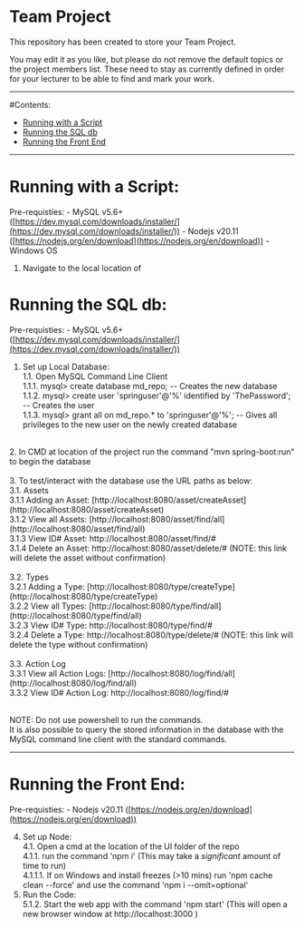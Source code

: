 # Team Project

This repository has been created to store your Team Project.

You may edit it as you like, but please do not remove the default topics or the project members list. These need to stay as currently defined in order for your lecturer to be able to find and mark your work.

---

#Contents:

- [Running with a Script](#running-with-a-script)
- [Running the SQL db](#running-the-sql-db)
- [Running the Front End](#running-the-front-end)


---

# Running with a Script:
Pre-requisties:
    - MySQL v5.6+ ([https://dev.mysql.com/downloads/installer/](https://dev.mysql.com/downloads/installer/))
    - Nodejs v20.11 ([https://nodejs.org/en/download](https://nodejs.org/en/download))
    - Windows OS

1. Navigate to the local location of 




# Running the SQL db:
Pre-requisties:
    - MySQL v5.6+ ([https://dev.mysql.com/downloads/installer/](https://dev.mysql.com/downloads/installer/))

1. Set up Local Database: <br>
 1.1. Open MySQL Command Line Client<br>
 1.1.1. mysql> create database md_repo; -- Creates the new database<br>
 1.1.2. mysql> create user 'springuser'@'%' identified by 'ThePassword'; -- Creates the user<br>
 1.1.3. mysql> grant all on md_repo.* to 'springuser'@'%'; -- Gives all privileges to the new user on the newly created database<br>
<br>
2. In CMD at location of the project run the command "mvn spring-boot:run" to begin the database<br>
<br>
3. To test/interact with the database use the URL paths as below:<br>
 3.1. Assets<br>
  3.1.1 Adding an Asset: [http://localhost:8080/asset/createAsset](http://localhost:8080/asset/createAsset)<br>
  3.1.2 View all Assets: [http://localhost:8080/asset/find/all](http://localhost:8080/asset/find/all)<br>
  3.1.3 View ID# Asset: http://localhost:8080/asset/find/#<br>
  3.1.4 Delete an Asset: http://localhost:8080/asset/delete/# (NOTE: this link will delete the asset without confirmation)<br>
 <br>
 3.2. Types<br>
  3.2.1 Adding a Type: [http://localhost:8080/type/createType](http://localhost:8080/type/createType)<br>
  3.2.2 View all Types: [http://localhost:8080/type/find/all](http://localhost:8080/type/find/all)<br>
  3.2.3 View ID# Type: http://localhost:8080/type/find/#<br>
  3.2.4 Delete a Type: http://localhost:8080/type/delete/# (NOTE: this link will delete the type without confirmation)<br>
 <br>
 3.3. Action Log<br>
  3.3.1 View all Action Logs: [http://localhost:8080/log/find/all](http://localhost:8080/log/find/all)<br>
  3.3.2 View ID# Action Log: http://localhost:8080/log/find/#<br>
 <br>
 
 NOTE: Do not use powershell to run the commands.<br>
 It is also possible to query the stored information in the database with the MySQL command line client with the standard commands.

 ---

# Running the Front End:
Pre-requisties:
    - Nodejs v20.11 ([https://nodejs.org/en/download](https://nodejs.org/en/download))

4. Set up Node: <br>
 4.1. Open a cmd at the location of the UI folder of the repo <br>
 4.1.1. run the command 'npm i' (This may take a *significant* amount of time to run)<br>
 4.1.1.1. If on Windows and install freezes (>10 mins) run 'npm cache clean --force' and use the command 'npm i --omit=optional' <br>
5. Run the Code: <br>
 5.1.2. Start the web app with the command 'npm start' (This will open a new browser window at http://localhost:3000 )
